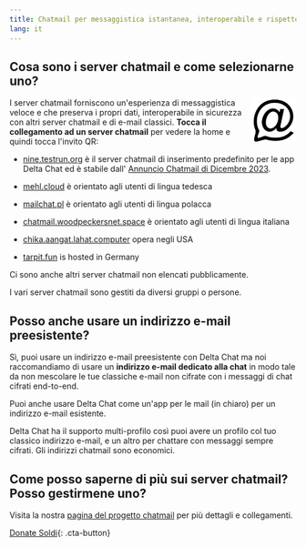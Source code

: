 ```yaml
---
title: Chatmail per messaggistica istantanea, interoperabile e rispettoso della privacy
lang: it
---
```



## Cosa sono i server chatmail e come selezionarne uno?

<img alt="Chatmail logo" src="../assets/logos/chatmail.svg" width="80" style="float:right;" />

I server chatmail forniscono un'esperienza di messaggistica veloce e che preserva i propri dati,
interoperabile in sicurezza con altri server chatmail e di e-mail classici.
**Tocca il collegamento ad un server chatmail** per vedere la home e quindi tocca l'invito QR:

- [nine.testrun.org](https://nine.testrun.org) è il server chatmail di inserimento predefinito
per le app Delta Chat ed è stabile dall' [Annuncio Chatmail di Dicembre 2023](https://delta.chat/en/2023-12-13-chatmail).

- [mehl.cloud](https://mehl.cloud) è orientato agli utenti di lingua tedesca

- [mailchat.pl](https://mailchat.pl) è orientato agli utenti di lingua polacca

- [chatmail.woodpeckersnet.space](https://chatmail.woodpeckersnest.space/) è orientato agli utenti di lingua italiana

- [chika.aangat.lahat.computer](https://chika.aangat.lahat.computer/) opera negli USA

- [tarpit.fun](https://tarpit.fun) is hosted in Germany

Ci sono anche altri server chatmail non elencati pubblicamente.

I vari server chatmail sono gestiti da diversi gruppi o persone.


## Posso anche usare un indirizzo e-mail preesistente?

Sì, puoi usare un indirizzo e-mail preesistente con Delta Chat
ma noi raccomandiamo di usare un **indirizzo e-mail dedicato alla chat**
in modo tale da non mescolare le tue classiche e-mail non cifrate
con i messaggi di chat cifrati end-to-end.

Puoi anche usare Delta Chat come un'app per le mail (in chiaro) per un indirizzo e-mail esistente.

Delta Chat ha il supporto multi-profilo così puoi avere
un profilo col tuo classico indirizzo e-mail,
e un altro per chattare con messaggi sempre cifrati.
Gli indirizzi chatmail sono economici.

## Come posso saperne di più sui server chatmail? Posso gestirmene uno?

Visita la nostra [pagina del progetto chatmail](https://chatmail.at)
per più dettagli e collegamenti.

[Donate Soldi](donate){: .cta-button}
